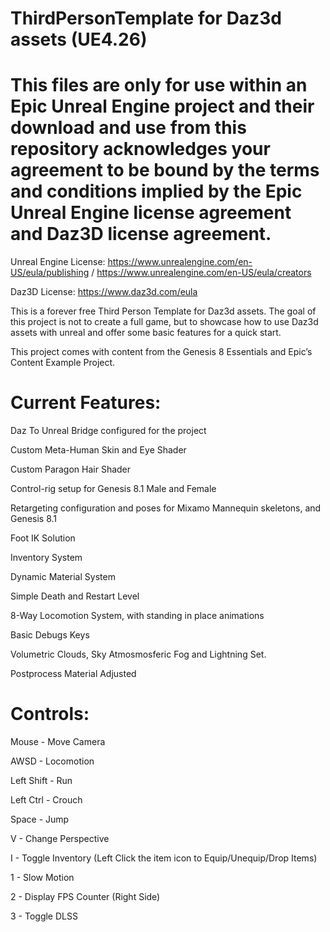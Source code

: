 # ThirdPersonTemplate for Daz3d assets (UE4.26)

# This files are only for use within an Epic Unreal Engine project and their download and use from this repository acknowledges your agreement to be bound by the terms and conditions implied by the Epic Unreal Engine license agreement and Daz3D license agreement.

Unreal Engine License: https://www.unrealengine.com/en-US/eula/publishing / https://www.unrealengine.com/en-US/eula/creators

Daz3D License: https://www.daz3d.com/eula

This is a forever free Third Person Template for Daz3d assets. The goal of this project is not to create a full game, but to showcase how to use Daz3d assets with unreal and offer some basic features for a quick start. 

This project comes with content from the Genesis 8 Essentials and Epic’s Content Example Project. 


# Current Features:

Daz To Unreal Bridge configured for the project

Custom Meta-Human Skin and Eye Shader

Custom Paragon Hair Shader

Control-rig setup for Genesis 8.1 Male and Female

Retargeting configuration and poses for Mixamo Mannequin skeletons, and Genesis 8.1

Foot IK Solution 

Inventory System

Dynamic Material System

Simple Death and Restart Level

8-Way Locomotion System, with standing in place animations

Basic Debugs Keys

Volumetric Clouds, Sky Atmosmosferic Fog and Lightning Set.

Postprocess Material Adjusted

# Controls:

Mouse - Move Camera

AWSD - Locomotion

Left Shift - Run

Left Ctrl - Crouch

Space - Jump

V - Change Perspective

I - Toggle Inventory (Left Click the item icon to Equip/Unequip/Drop Items)

1 - Slow Motion

2 - Display FPS Counter (Right Side)

3 - Toggle DLSS
